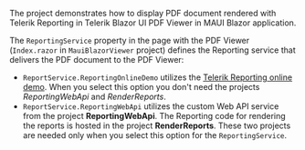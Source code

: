 The project demonstrates how to display PDF document rendered with Telerik Reporting in Telerik Blazor UI PDF Viewer in MAUI Blazor application.

The `ReportingService` property in the page with the PDF Viewer (`Index.razor` in `MauiBlazorViewer` project) defines the Reporting service that delivers the PDF document to the PDF Viewer:
* `ReportService.ReportingOnlineDemo` utilizes the [Telerik Reporting online demo](https://demos.telerik.com/reporting). When you select this option you don't need the projects _ReportingWebApi_ and _RenderReports_.
* `ReportService.ReportingWebApi` utilizes the custom Web API service from the project __ReportingWebApi__. The Reporting code for rendering the reports is hosted in the project __RenderReports__. These two projects are needed only when you select this option for the `ReportingService`.
